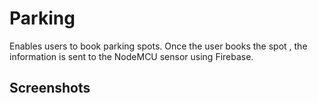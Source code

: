 # Parking
Enables users to book parking spots. Once the user books the spot , the information is sent to the NodeMCU sensor using Firebase.

## Screenshots
